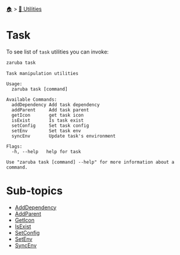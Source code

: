 <!--startTocHeader-->
[🏠](../../README.md) > [🔧 Utilities](../README.md)
# Task
<!--endTocHeader-->

To see list of `task` utilities you can invoke:

<!--startCode-->
```bash
zaruba task
```

````
Task manipulation utilities

Usage:
  zaruba task [command]

Available Commands:
  addDependency Add task dependency
  addParent     Add task parent
  getIcon       get task icon
  isExist       Is task exist
  setConfig     Set task config
  setEnv        Set task env
  syncEnv       Update task's environment

Flags:
  -h, --help   help for task

Use "zaruba task [command] --help" for more information about a command.
````
<!--endCode-->

<!--startTocSubTopic-->
# Sub-topics
* [AddDependency](add-dependency.md)
* [AddParent](add-parent.md)
* [GetIcon](get-icon.md)
* [IsExist](is-exist.md)
* [SetConfig](set-config.md)
* [SetEnv](set-env.md)
* [SyncEnv](sync-env.md)
<!--endTocSubTopic-->